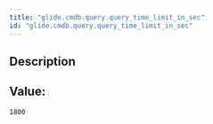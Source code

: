 ```yaml
---
title: "glide.cmdb.query.query_time_limit_in_sec"
id: "glide.cmdb.query.query_time_limit_in_sec"
---
```

## Description



## Value: 
```
1800
```